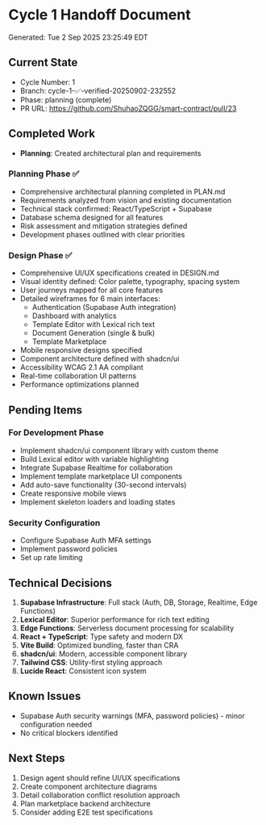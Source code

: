 # Cycle 1 Handoff Document

Generated: Tue  2 Sep 2025 23:25:49 EDT

## Current State
- Cycle Number: 1
- Branch: cycle-1-✅-verified-20250902-232552
- Phase: planning (complete)
- PR URL: https://github.com/ShuhaoZQGG/smart-contract/pull/23

## Completed Work
<!-- Updated by each agent as they complete their phase -->
- **Planning**: Created architectural plan and requirements
### Planning Phase ✅
- Comprehensive architectural planning completed in PLAN.md
- Requirements analyzed from vision and existing documentation
- Technical stack confirmed: React/TypeScript + Supabase
- Database schema designed for all features
- Risk assessment and mitigation strategies defined
- Development phases outlined with clear priorities

### Design Phase ✅
- Comprehensive UI/UX specifications created in DESIGN.md
- Visual identity defined: Color palette, typography, spacing system
- User journeys mapped for all core features
- Detailed wireframes for 6 main interfaces:
  - Authentication (Supabase Auth integration)
  - Dashboard with analytics
  - Template Editor with Lexical rich text
  - Document Generation (single & bulk)
  - Template Marketplace
- Mobile responsive designs specified
- Component architecture defined with shadcn/ui
- Accessibility WCAG 2.1 AA compliant
- Real-time collaboration UI patterns
- Performance optimizations planned

## Pending Items
<!-- Items that need attention in the next phase or cycle -->
### For Development Phase
- Implement shadcn/ui component library with custom theme
- Build Lexical editor with variable highlighting
- Integrate Supabase Realtime for collaboration
- Implement template marketplace UI components
- Add auto-save functionality (30-second intervals)
- Create responsive mobile views
- Implement skeleton loaders and loading states

### Security Configuration
- Configure Supabase Auth MFA settings
- Implement password policies
- Set up rate limiting

## Technical Decisions
<!-- Important technical decisions made during this cycle -->
1. **Supabase Infrastructure**: Full stack (Auth, DB, Storage, Realtime, Edge Functions)
2. **Lexical Editor**: Superior performance for rich text editing
3. **Edge Functions**: Serverless document processing for scalability
4. **React + TypeScript**: Type safety and modern DX
5. **Vite Build**: Optimized bundling, faster than CRA
6. **shadcn/ui**: Modern, accessible component library
7. **Tailwind CSS**: Utility-first styling approach
8. **Lucide React**: Consistent icon system

## Known Issues
<!-- Issues discovered but not yet resolved -->
- Supabase Auth security warnings (MFA, password policies) - minor configuration needed
- No critical blockers identified

## Next Steps
<!-- Clear action items for the next agent/cycle -->
1. Design agent should refine UI/UX specifications
2. Create component architecture diagrams
3. Detail collaboration conflict resolution approach
4. Plan marketplace backend architecture
5. Consider adding E2E test specifications

